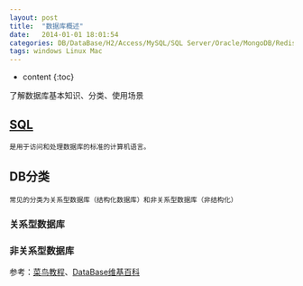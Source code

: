 ```yaml
---
layout: post
title:  "数据库概述"
date:   2014-01-01 18:01:54
categories: DB/DataBase/H2/Access/MySQL/SQL Server/Oracle/MongoDB/Redis/SyBase/DB2
tags: windows Linux Mac
---
```


* content
{:toc}

了解数据库基本知识、分类、使用场景

## [SQL](http://www.runoob.com/sql/sql-tutorial.html)
	是用于访问和处理数据库的标准的计算机语言。


## DB分类
	常见的分类为关系型数据库（结构化数据库）和非关系型数据库（非结构化）
### 关系型数据库


### 非关系型数据库

















参考：[菜鸟教程](http://www.runoob.com)、[DataBase维基百科](https://en.wikipedia.org/wiki/Database#Classification)
